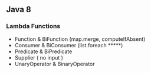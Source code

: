 ## Java 8
### Lambda Functions
- Function  & BiFunction  (map.merge, computeIfAbsent)
- Consumer & BiConsumer (list.foreach *****)
- Predicate & BiPredicate  
- Supplier ( no input )
- UnaryOperator & BinaryOperator
